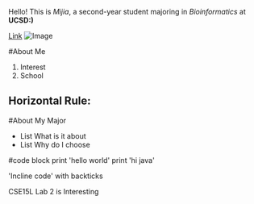 Hello! 
This is *Mijia*, a second-year student majoring in *Bioinformatics* at **UCSD:)**

[Link](https://docs.google.com/document/d/1hsDxmMN7lChvoSiO1zdqHyTeSPqog7Jjg_Cg_jtOUSo/edit#)
![Image](https://www.pngegg.com/en/png-ztczq)

#About Me
  1. Interest
  2. School

Horizontal Rule:
---

#About My Major
  * List What is it about
  * List Why do I choose

#code block
print 'hello world' 
print 'hi java'

'Incline code' with backticks

CSE15L Lab 2 is Interesting